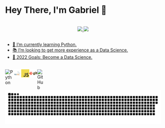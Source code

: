 # Hey There, I'm Gabriel 👋

<br />
<div align="center">
  <a href="https://github.com/gabrielwillz">
    <img height="180em" src="https://github-readme-stats.vercel.app/api?username=gabrielwillz&show_icons=true&theme=dark&include_all_commits=true&count_private=true"/>
    <img height="180em" src="https://github-readme-stats.vercel.app/api/top-langs/?username=gabrielwillz&layout=compact&langs_count=7&theme=dark"/>
</div>
<br />
 
 
- 🌱 I’m currently learning Python.
- 📚 I’m looking to get more experience as a Data Science.
- 🥅 2022 Goals: Become a Data Science.

<br />
<img align="left" alt="Python" width="26px" src="https://cdn3.iconfinder.com/data/icons/logos-and-brands-adobe/512/267_Python-512.png" />
<img align="left" alt="MySQL" width="26px" src="https://raw.githubusercontent.com/github/explore/80688e429a7d4ef2fca1e82350fe8e3517d3494d/topics/mysql/mysql.png" />
<img align="left" alt="JavaScript" width="26px" src="https://raw.githubusercontent.com/github/explore/80688e429a7d4ef2fca1e82350fe8e3517d3494d/topics/javascript/javascript.png" />
<img align="left" alt="Git" width="26px" src="https://raw.githubusercontent.com/github/explore/80688e429a7d4ef2fca1e82350fe8e3517d3494d/topics/git/git.png" />
<img align="left" alt="GitHub" width="26px" src="https://img2.gratispng.com/20180326/eye/kisspng-github-computer-icons-logo-github-5ab8a338143da0.8375508315220498480829.jpg" />
</div> 
 
##

![Snake animation](https://github.com/gabrielwillz/gabrielwillz/blob/main/github-user-contribution.svg)
